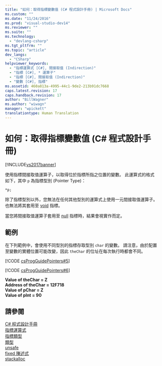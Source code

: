 ```yaml
---
title: "如何：取得指標變數值 (C# 程式設計手冊) | Microsoft Docs"
ms.custom: ""
ms.date: "11/24/2016"
ms.prod: "visual-studio-dev14"
ms.reviewer: ""
ms.suite: ""
ms.technology: 
  - "devlang-csharp"
ms.tgt_pltfrm: ""
ms.topic: "article"
dev_langs: 
  - "CSharp"
helpviewer_keywords: 
  - "指標運算式 [C#], 間接取值 (Indirection)"
  - "指標 [C#], * 運算子"
  - "指標 [C#], 間接取值 (Indirection)"
  - "變數 [C#], 指標"
ms.assetid: 460a813a-4995-44c1-9de2-213b91dc7668
caps.latest.revision: 17
caps.handback.revision: 17
author: "BillWagner"
ms.author: "wiwagn"
manager: "wpickett"
translationtype: Human Translation
---
```

# 如何：取得指標變數值 (C# 程式設計手冊)
[!INCLUDE[vs2017banner](../../../csharp/includes/vs2017banner.md)]

使用指標間接取值運算子，以取得位於指標所指之位置的變數。  此運算式的格式如下，其中  `p` 為指標型別 \(Pointer Type\)：  
  
```  
*p;  
```  
  
 除了指標型別以外，您無法在任何其他型別的運算式上使用一元間接取值運算子。  也無法將其套用至 [void](../../../csharp/language-reference/keywords/void.md) 指標。  
  
 當您將間接取值運算子套用至 [null](../../../csharp/language-reference/keywords/null.md) 指標時，結果會視實作而定。  
  
## 範例  
 在下列範例中，會使用不同型別的指標存取型別 `char` 的變數。  請注意，由於配置至變數的實體位置可能改變，因此 `theChar` 的位址在每次執行時都會不同。  
  
 [!CODE [csProgGuidePointers#5](../CodeSnippet/VS_Snippets_VBCSharp/csProgGuidePointers#5)]  
  
 [!CODE [csProgGuidePointers#6](../CodeSnippet/VS_Snippets_VBCSharp/csProgGuidePointers#6)]  
  
  **Value of theChar \= Z**   
**Address of theChar \= 12F718**  
**Value of pChar \= Z**   
**Value of pInt \= 90**    
## 請參閱  
 [C\# 程式設計手冊](../../../csharp/programming-guide/index.md)   
 [指標運算式](../../../csharp/programming-guide/unsafe-code-pointers/pointer-expressions.md)   
 [指標類型](../../../csharp/programming-guide/unsafe-code-pointers/pointer-types.md)   
 [類型](../../../csharp/language-reference/keywords/types.md)   
 [unsafe](../../../csharp/language-reference/keywords/unsafe.md)   
 [fixed 陳述式](../../../csharp/language-reference/keywords/fixed-statement.md)   
 [stackalloc](../../../csharp/language-reference/keywords/stackalloc.md)